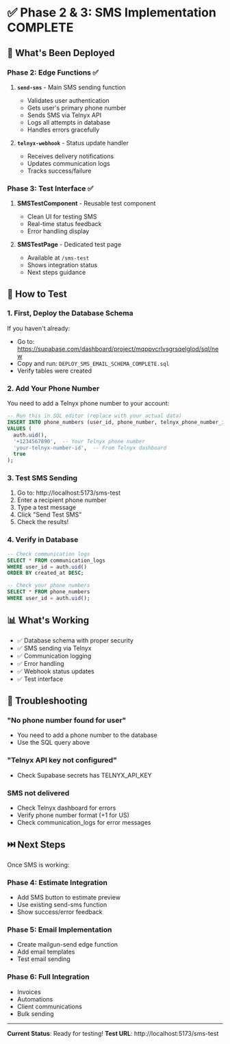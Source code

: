 # ✅ Phase 2 & 3: SMS Implementation COMPLETE

## 🎉 What's Been Deployed

### Phase 2: Edge Functions ✅
1. **`send-sms`** - Main SMS sending function
   - Validates user authentication
   - Gets user's primary phone number
   - Sends SMS via Telnyx API
   - Logs all attempts in database
   - Handles errors gracefully

2. **`telnyx-webhook`** - Status update handler
   - Receives delivery notifications
   - Updates communication logs
   - Tracks success/failure

### Phase 3: Test Interface ✅
1. **SMSTestComponent** - Reusable test component
   - Clean UI for testing SMS
   - Real-time status feedback
   - Error handling display

2. **SMSTestPage** - Dedicated test page
   - Available at `/sms-test`
   - Shows integration status
   - Next steps guidance

## 🚀 How to Test

### 1. First, Deploy the Database Schema
If you haven't already:
- Go to: https://supabase.com/dashboard/project/mqppvcrlvsgrsqelglod/sql/new
- Copy and run: `DEPLOY_SMS_EMAIL_SCHEMA_COMPLETE.sql`
- Verify tables were created

### 2. Add Your Phone Number
You need to add a Telnyx phone number to your account:
```sql
-- Run this in SQL editor (replace with your actual data)
INSERT INTO phone_numbers (user_id, phone_number, telnyx_phone_number_id, is_primary)
VALUES (
  auth.uid(), 
  '+1234567890',  -- Your Telnyx phone number
  'your-telnyx-number-id',  -- From Telnyx dashboard
  true
);
```

### 3. Test SMS Sending
1. Go to: http://localhost:5173/sms-test
2. Enter a recipient phone number
3. Type a test message
4. Click "Send Test SMS"
5. Check the results!

### 4. Verify in Database
```sql
-- Check communication logs
SELECT * FROM communication_logs 
WHERE user_id = auth.uid() 
ORDER BY created_at DESC;

-- Check your phone numbers
SELECT * FROM phone_numbers 
WHERE user_id = auth.uid();
```

## 📊 What's Working

- ✅ Database schema with proper security
- ✅ SMS sending via Telnyx
- ✅ Communication logging
- ✅ Error handling
- ✅ Webhook status updates
- ✅ Test interface

## 🔧 Troubleshooting

### "No phone number found for user"
- You need to add a phone number to the database
- Use the SQL query above

### "Telnyx API key not configured"
- Check Supabase secrets has TELNYX_API_KEY

### SMS not delivered
- Check Telnyx dashboard for errors
- Verify phone number format (+1 for US)
- Check communication_logs for error messages

## ⏭️ Next Steps

Once SMS is working:

### Phase 4: Estimate Integration
- Add SMS button to estimate preview
- Use existing send-sms function
- Show success/error feedback

### Phase 5: Email Implementation
- Create mailgun-send edge function
- Add email templates
- Test email sending

### Phase 6: Full Integration
- Invoices
- Automations
- Client communications
- Bulk sending

---

**Current Status**: Ready for testing!
**Test URL**: http://localhost:5173/sms-test